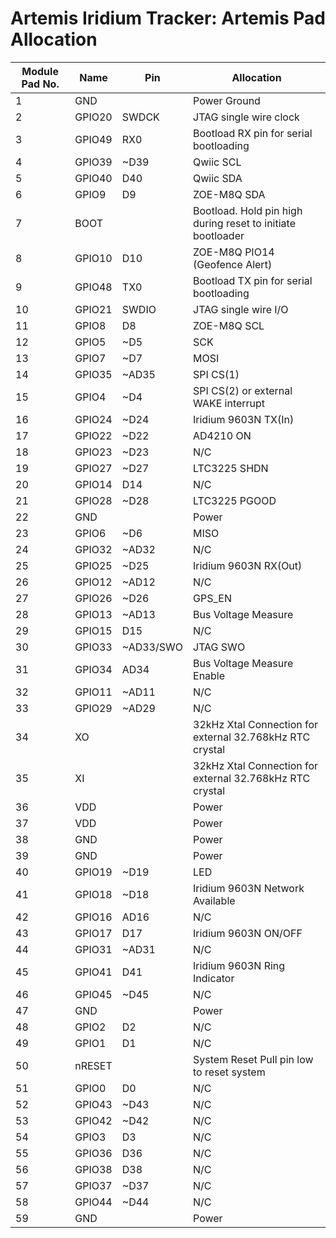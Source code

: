 # Artemis Iridium Tracker: Artemis Pad Allocation

| Module Pad No. | Name | Pin | Allocation |
|---|---|---|---|
| 1 | GND | | Power Ground |
| 2 | GPIO20 | SWDCK | JTAG single wire clock |
| 3 | GPIO49 | RX0 | Bootload RX pin for serial bootloading |
| 4 | GPIO39 | ~D39 | Qwiic SCL |
| 5 | GPIO40 | D40 | Qwiic SDA |
| 6 | GPIO9 | D9 | ZOE-M8Q SDA |
| 7 | BOOT | | Bootload. Hold pin high during reset to initiate bootloader |
| 8 | GPIO10 | D10 | ZOE-M8Q PIO14 (Geofence Alert) |
| 9 | GPIO48 | TX0 | Bootload TX pin for serial bootloading |
| 10 | GPIO21 | SWDIO | JTAG single wire I/O |
| 11 | GPIO8 | D8 | ZOE-M8Q SCL |
| 12 | GPIO5 | ~D5 | SCK |
| 13 | GPIO7 | ~D7 | MOSI |
| 14 | GPIO35 | ~AD35 | SPI CS(1) |
| 15 | GPIO4 | ~D4 | SPI CS(2) or external WAKE interrupt |
| 16 | GPIO24 | ~D24 | Iridium 9603N TX(In) |
| 17 | GPIO22 | ~D22 | AD4210 ON |
| 18 | GPIO23 | ~D23 | N/C |
| 19 | GPIO27 | ~D27 | LTC3225 SHDN |
| 20 | GPIO14 | D14 | N/C |
| 21 | GPIO28 | ~D28 | LTC3225 PGOOD |
| 22 | GND | | Power |
| 23 | GPIO6 | ~D6 | MISO |
| 24 | GPIO32 | ~AD32 | N/C |
| 25 | GPIO25 | ~D25 | Iridium 9603N RX(Out) |
| 26 | GPIO12 | ~AD12 | N/C |
| 27 | GPIO26 | ~D26 | GPS_EN |
| 28 | GPIO13 | ~AD13 | Bus Voltage Measure |
| 29 | GPIO15 | D15 | N/C |
| 30 | GPIO33 | ~AD33/SWO | JTAG SWO |
| 31 | GPIO34 | AD34 | Bus Voltage Measure Enable |
| 32 | GPIO11 | ~AD11 | N/C |
| 33 | GPIO29 | ~AD29 | N/C |
| 34 | XO | | 32kHz Xtal Connection for external 32.768kHz RTC crystal |
| 35 | XI | | 32kHz Xtal Connection for external 32.768kHz RTC crystal |
| 36 | VDD | | Power |
| 37 | VDD | | Power |
| 38 | GND | | Power |
| 39 | GND | | Power |
| 40 | GPIO19 | ~D19 | LED |
| 41 | GPIO18 | ~D18 | Iridium 9603N Network Available |
| 42 | GPIO16 | AD16 | N/C |
| 43 | GPIO17 | D17 | Iridium 9603N ON/OFF |
| 44 | GPIO31 | ~AD31 | N/C |
| 45 | GPIO41 | D41 | Iridium 9603N Ring Indicator |
| 46 | GPIO45 | ~D45 | N/C |
| 47 | GND | | Power |
| 48 | GPIO2 | D2 | N/C |
| 49 | GPIO1 | D1 | N/C |
| 50 | nRESET | | System Reset Pull pin low to reset system |
| 51 | GPIO0 | D0 | N/C |
| 52 | GPIO43 | ~D43 | N/C |
| 53 | GPIO42 | ~D42 | N/C |
| 54 | GPIO3 | D3 | N/C |
| 55 | GPIO36 | D36 | N/C |
| 56 | GPIO38 | D38 | N/C |
| 57 | GPIO37 | ~D37 | N/C |
| 58 | GPIO44 | ~D44 | N/C |
| 59 | GND | | Power |
